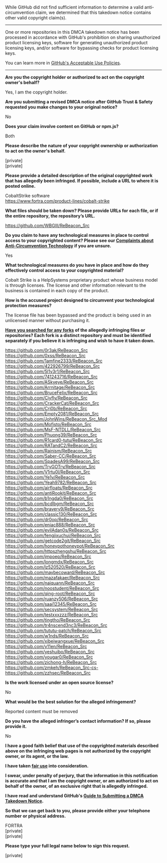 While GitHub did not find sufficient information to determine a valid anti-circumvention claim, we determined that this takedown notice contains other valid copyright claim(s).

---

One or more repositories in this DMCA takedown notice has been processed in accordance with GitHub's prohibition on sharing unauthorized product licensing keys, software for generating unauthorized product licensing keys, and/or software for bypassing checks for product licensing keys.

You can learn more in [GitHub's Acceptable Use Policies](https://docs.github.com/en/github/site-policy/github-acceptable-use-policies).

---

**Are you the copyright holder or authorized to act on the copyright owner's behalf?**  
  
Yes, I am the copyright holder.  
  
**Are you submitting a revised DMCA notice after GitHub Trust & Safety requested you make changes to your original notice?**  
  
No  
  
**Does your claim involve content on GitHub or npm.js?**  
  
Both  
  
**Please describe the nature of your copyright ownership or authorization to act on the owner's behalf.**  
  
[private]  
[private]
  
**Please provide a detailed description of the original copyrighted work that has allegedly been infringed. If possible, include a URL to where it is posted online.**  
  
CobaltStrike software  
https://www.fortra.com/product-lines/cobalt-strike  
  
**What files should be taken down? Please provide URLs for each file, or if the entire repository, the repository’s URL.**  
  
https://github.com/WBGlIl/ReBeacon_Src  
  
**Do you claim to have any technological measures in place to control access to your copyrighted content? Please see our <a href="https://docs.github.com/articles/guide-to-submitting-a-dmca-takedown-notice#complaints-about-anti-circumvention-technology">Complaints about Anti-Circumvention Technology</a> if you are unsure.**  
  
Yes  
  
**What technological measures do you have in place and how do they effectively control access to your copyrighted material?**  
  
Cobalt Strike is a HelpSystems proprietary product whose business model is through licenses. The license and other information relevant to the business is contained in each copy of the product.  
  
**How is the accused project designed to circumvent your technological protection measures?**  
  
The license file has been bypassed and the product is being used in an unlicensed manner without purchasing it.  
  
**<a href="https://docs.github.com/articles/dmca-takedown-policy#b-what-about-forks-or-whats-a-fork">Have you searched for any forks</a> of the allegedly infringing files or repositories? Each fork is a distinct repository and must be identified separately if you believe it is infringing and wish to have it taken down.**  
  
https://github.com/0r3ak/ReBeacon_Src  
https://github.com/0xss/ReBeacon_Src  
https://github.com/1amfine2333/ReBeacon_Src  
https://github.com/422926799/ReBeacon_Src  
https://github.com/5l1v3r1/ReBeacon_Src  
https://github.com/741243716/ReBeacon_Src  
https://github.com/ASkyeye/ReBeacon_Src  
https://github.com/Arrnitage/ReBeacon_Src  
https://github.com/BruceFeIix/ReBeacon_Src  
https://github.com/Ciyfly/ReBeacon_Src  
https://github.com/CrackerCat/ReBeacon_Src  
https://github.com/Crj0b/ReBeacon_Src  
https://github.com/Empty2081/ReBeacon_Src  
https://github.com/JohnWins/ReBeacon_Src_Mod  
https://github.com/Mofisto/ReBeacon_Src  
https://github.com/MsF-NTDLL/ReBeacon_Src  
https://github.com/Phuong39/ReBeacon_Src  
https://github.com/R1card0-tutu/ReBeacon_Src  
https://github.com/RATandC2/ReBeacon_Src  
https://github.com/Rainism/ReBeacon_Src  
https://github.com/Saber-CC/ReBeacon_Src  
https://github.com/SpadesA99/ReBeacon_Src  
https://github.com/TryGOTry/ReBeacon_Src  
https://github.com/V1rtu0l/ReBeacon_Src  
https://github.com/Ye1v/ReBeacon_Src  
https://github.com/Yeah9782/ReBeacon_Src  
https://github.com/airfloats/ReBeacon_Src  
https://github.com/antiRookit/ReBeacon_Src  
https://github.com/b1ngda0/ReBeacon_Src  
https://github.com/bcdlbgm/ReBeacon_Src  
https://github.com/bravery9/ReBeacon_Src  
https://github.com/classic130/ReBeacon_Src  
https://github.com/dr0op/ReBeacon_Src  
https://github.com/eniac888/ReBeacon_Src  
https://github.com/evilAdan0s/ReBeacon_Src  
https://github.com/fengjixuchui/ReBeacon_Src  
https://github.com/getcode2git/ReBeacon_Src  
https://github.com/honeypothoneypot/ReBeacon_Src  
https://github.com/httpszhengshu/ReBeacon_Src  
https://github.com/jmpoep/ReBeacon_Src  
https://github.com/longmdx/ReBeacon_Src  
https://github.com/lz520520/ReBeacon_Src  
https://github.com/maybecoward/ReBeacon_Src  
https://github.com/mazafakaer/ReBeacon_Src  
https://github.com/naiquann/ReBeacon_Src  
https://github.com/noostudent/ReBeacon_Src  
https://github.com/qing-root/ReBeacon_Src  
https://github.com/ruanzy506/ReBeacon_Src  
https://github.com/saai12345/ReBeacon_Src  
https://github.com/secsystem/ReBeacon_Src  
https://github.com/testxxxzzz/ReBeacon_Src  
https://github.com/tingtho/ReBeacon_Src  
https://github.com/tr4nscend3nc3/ReBeacon_Src  
https://github.com/tututu-patch/ReBeacon_Src  
https://github.com/w1nds/ReBeacon_Src  
https://github.com/xibeiwangxue/ReBeacon_Src  
https://github.com/y11en/ReBeacon_Src  
https://github.com/yeshuibo/ReBeacon_Src  
https://github.com/yougar0/ReBeacon_Src  
https://github.com/zichong-h/ReBeacon_Src  
https://github.com/zmkeh/ReBeacon_Src-cs-  
https://github.com/zzhsec/ReBeacon_Src  
  
**Is the work licensed under an open source license?**  
  
No  
  
**What would be the best solution for the alleged infringement?**  
  
Reported content must be removed  
  
**Do you have the alleged infringer’s contact information? If so, please provide it.**  
  
No  
  
**I have a good faith belief that use of the copyrighted materials described above on the infringing web pages is not authorized by the copyright owner, or its agent, or the law.**  
  
**I have taken <a href="https://www.lumendatabase.org/topics/22">fair use</a> into consideration.**  
  
**I swear, under penalty of perjury, that the information in this notification is accurate and that I am the copyright owner, or am authorized to act on behalf of the owner, of an exclusive right that is allegedly infringed.**  
  
**I have read and understand GitHub's <a href="https://docs.github.com/articles/guide-to-submitting-a-dmca-takedown-notice/">Guide to Submitting a DMCA Takedown Notice</a>.**  
  
**So that we can get back to you, please provide either your telephone number or physical address.**  
  
FORTRA  
[private]  
[private]
  
**Please type your full legal name below to sign this request.**  
  
[private]
